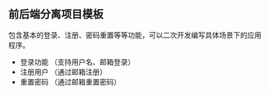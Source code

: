 ## 前后端分离项目模板

包含基本的登录、注册、密码重置等等功能，可以二次开发编写具体场景下的应用程序。

* 登录功能 （支持用户名、邮箱登录）
* 注册用户 （通过邮箱注册）
* 重置密码 （通过邮箱重置密码）
